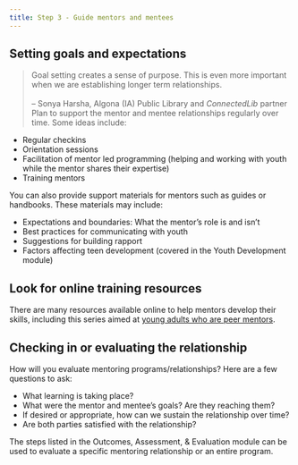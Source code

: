 ```yaml
---
title: Step 3 - Guide mentors and mentees
---
```


## Setting goals and expectations
> Goal setting creates a sense of purpose.  This is even more important when we are establishing longer term relationships.<br/><br/> – Sonya Harsha, Algona (IA)
 Public Library and _ConnectedLib_ partner
Plan to support the mentor and mentee relationships regularly over time. Some ideas include:
* Regular checkins
* Orientation sessions
* Facilitation of mentor led programming (helping and working with youth while the mentor shares their expertise)
* Training mentors

You can also provide support materials for mentors such as guides or handbooks. These materials may include:
* Expectations and boundaries: What the mentor’s role is and isn’t
* Best practices for communicating with youth
* Suggestions for building rapport
* Factors affecting teen development (covered in the Youth Development module)

<div class="callout case_study" markdown="1">

## Look for online training resources

There are many resources available online to help mentors develop their skills, including this series aimed at [young adults who are peer mentors](https://www.youtube.com/playlist?list=PLGB0oZ9YOLGdceW108HVi5VWPuLTnd2Gp). 

</div>

## Checking in or evaluating the relationship
How will you evaluate mentoring programs/relationships? Here are a few questions to ask:
* What learning is taking place?
* What were the mentor and mentee’s goals? Are they reaching them?
* If desired or appropriate, how can we sustain the relationship over time?
* Are both parties satisfied with the relationship?

The steps listed in the Outcomes, Assessment, & Evaluation module can be used to evaluate a specific mentoring relationship or an entire program.
